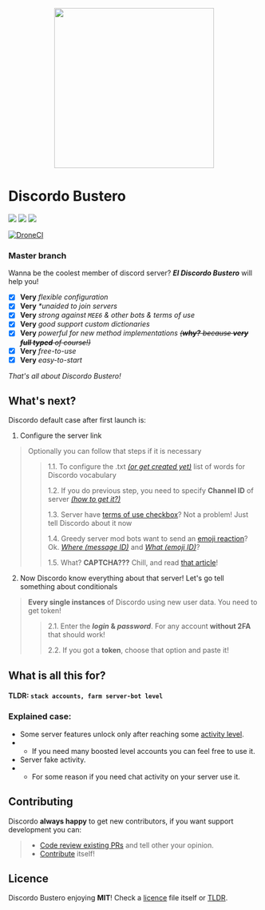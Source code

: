 <p align="center">
    <img src="https://lolipa.in/static/img/discordo-logo.svg" width="320px">
</p>

# Discordo Bustero
![](https://img.shields.io/github/commit-activity/y/LoliPain/discordo-bustero/master?color=5865f2&logo=github)
![](https://img.shields.io/static/v1?style=flat&logo=python&label=Python&message=>3.7&color=5865f2)
![](https://img.shields.io/github/license/P2LOVE/discordo-bustero?color=5865f2)

[![DroneCI](https://img.shields.io/drone/build/LoliPain/discordo-bustero/master?label=PyTest&logo=pytest&logoColor=yellow&server=https%3A%2F%2Fdrone.lolipa.in&style=for-the-badge)
](https://drone.lolipa.in/LoliPain/discordo-bustero)

### Master branch

Wanna be the coolest member of discord server? ***El Discordo Bustero*** will help you!

- [x] **Very** *flexible configuration*
- [x] **Very** *\*unaided to join servers*
- [x] **Very** *strong against `MEE6` & other bots & terms of use*
- [x] **Very** *good support custom dictionaries*
- [x] **Very** *powerful for new method implementations* <del>*(**why?** because **very full typed** of course!)*</del>
- [x] **Very** *free-to-use*
- [x] **Very** *easy-to-start*

*That's all about Discordo Bustero!*

## What's next?

Discordo default case after first launch is:

1. Configure the server link
> Optionally you can follow that steps if it is necessary
> > 1.1. To configure the .txt [*(or get created yet)*](https://raw.githubusercontent.com/dwyl/english-words/master/words_alpha.txt) list of words for Discordo vocabulary
> >
> > 1.2. If you do previous step, you need to specify **Channel ID** of server [*(how to get it?)*](https://github.com/P2LOVE/discordo-bustero/wiki/Developer-mode-guide#channel-id)
> >
> > 1.3. Server have [terms of use checkbox](https://lolipa.in/static/img/Discord_oqV6LFqtaK.png)? Not a problem! Just tell Discordo about it now
> >
> > 1.4. Greedy server mod bots want to send an [emoji reaction](https://lolipa.in/static/img/Discord_gTAHHw0ZWJ.png)? Ok. [*Where (message ID)*](https://github.com/P2LOVE/discordo-bustero/wiki/Developer-mode-guide#message-id) and [*What (emoji ID)*](https://github.com/P2LOVE/discordo-bustero/wiki/Developer-mode-guide#emoji-id)?
> > 
> > 1.5. What? **CAPTCHA???** Chill, and read [that article](https://github.com/P2LOVE/discordo-bustero/wiki/Captcha-guide)!
 

2. Now Discordo know everything about that server! Let's go tell something about conditionals
> **Every single instances** of Discordo using new user data. You need to get token!
> > 2.1. Enter the ***login* & *password***. For any account **without 2FA** that should work!
> >
> > 2.2. If you got a **token**, choose that option and paste it!

## What is all this for?

#### TLDR: `stack accounts, farm server-bot level`

### Explained case:
- Some server features unlock only after reaching some [activity level](https://lolipa.in/static/img/opera_l1Ew8xOtaT.png).
- - If you need many boosted level accounts you can feel free to use it.
- Server fake activity.
- - For some reason if you need chat activity on your server use it.

## Contributing

Discordo **always happy** to get new contributors, if you want support development you can:
> - [Code review existing PRs](https://github.com/P2LOVE/discordo-bustero/pulls) and tell other your opinion.
> - [Contribute](https://github.com/P2LOVE/discordo-bustero/compare) itself!

## Licence

Discordo Bustero enjoying **MIT**! Check a [licence](LICENSE) file itself or [TLDR](https://tldrlegal.com/license/mit-license).
